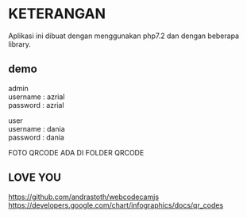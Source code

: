 # KETERANGAN
Aplikasi ini dibuat dengan menggunakan php7.2 dan dengan beberapa library.

## demo
admin<br>
username : azrial<br>
password : azrial

user<br>
username : dania<br>
password : dania

FOTO QRCODE ADA DI FOLDER QRCODE

## LOVE YOU
https://github.com/andrastoth/webcodecamjs <br>
https://developers.google.com/chart/infographics/docs/qr_codes
